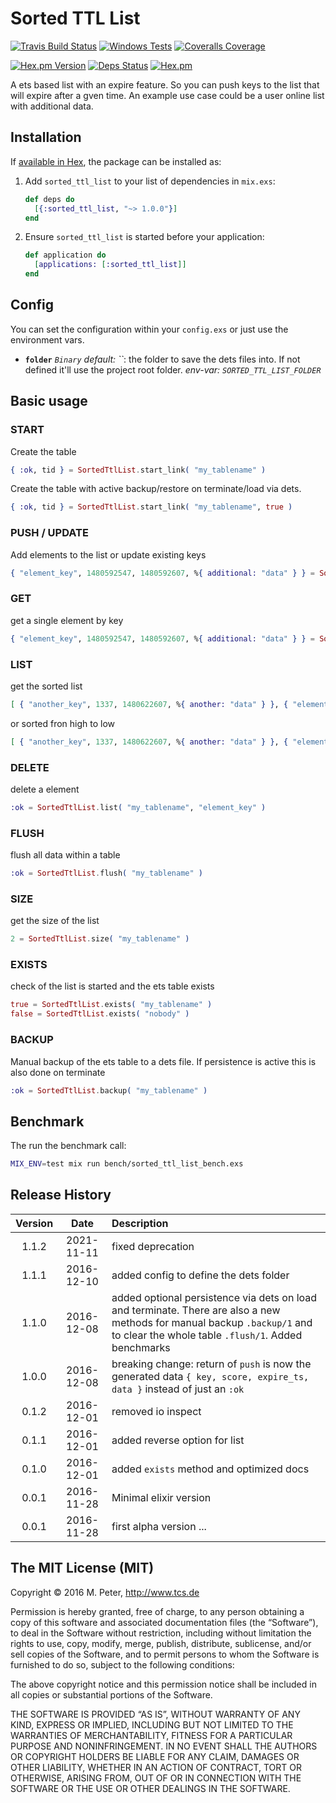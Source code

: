 # Sorted TTL List

[![Travis Build Status](https://img.shields.io/travis/mpneuried/sorted_ttl_list.svg)](https://travis-ci.org/mpneuried/sorted_ttl_list)
[![Windows Tests](https://img.shields.io/appveyor/ci/mpneuried/sorted-ttl-list.svg?label=WindowsTest)](https://ci.appveyor.com/project/mpneuried/sorted-ttl-list)
[![Coveralls Coverage](https://img.shields.io/coveralls/mpneuried/sorted_ttl_list.svg)](https://coveralls.io/github/mpneuried/sorted_ttl_list)

[![Hex.pm Version](https://img.shields.io/hexpm/v/sorted_ttl_list.svg)](https://hex.pm/packages/sorted_ttl_list)
[![Deps Status](https://beta.hexfaktor.org/badge/all/github/mpneuried/sorted_ttl_list.svg?branch=master)](https://beta.hexfaktor.org/github/mpneuried/sorted_ttl_list)
[![Hex.pm](https://img.shields.io/hexpm/dt/sorted_ttl_list.svg?maxAge=2592000)](https://hex.pm/packages/sorted_ttl_list)

A ets based list with an expire feature. So you can push keys to the list that will expire after a gven time.
An example use case could be a user online list with additional data.

## Installation

If [available in Hex](https://hex.pm/docs/publish), the package can be installed as:

1. Add `sorted_ttl_list` to your list of dependencies in `mix.exs`:


    ```elixir
    def deps do
      [{:sorted_ttl_list, "~> 1.0.0"}]
    end
    ```

2. Ensure `sorted_ttl_list` is started before your application:


    ```elixir
    def application do
      [applications: [:sorted_ttl_list]]
    end
    ```

## Config

You can set the configuration within your `config.exs` or just use the environment vars.

- **`folder`** _`Binary` default: ``_: the folder to save the dets files into. If not defined it'll use the project root folder. _env-var: `SORTED_TTL_LIST_FOLDER`_

## Basic usage

### START

Create the table

```elixir
{ :ok, tid } = SortedTtlList.start_link( "my_tablename" )
```

Create the table with active backup/restore on terminate/load via dets.

```elixir
{ :ok, tid } = SortedTtlList.start_link( "my_tablename", true )
```

### PUSH / UPDATE

Add elements to the list or update existing keys

```elixir
{ "element_key", 1480592547, 1480592607, %{ additional: "data" } } = SortedTtlList.push( "my_tablename", "element_key", 1480592547, 60, %{ additional: "data" } )
```

### GET

get a single element by key

```elixir
{ "element_key", 1480592547, 1480592607, %{ additional: "data" } } = SortedTtlList.get( "my_tablename", "element_key" )
```

### LIST

get the sorted list

```elixir
[ { "another_key", 1337, 1480622607, %{ another: "data" } }, { "element_key", 1480592547, 1480592607, %{ additional: "data" } } ] = SortedTtlList.list( "my_tablename" )
```

or sorted fron high to low

```elixir
[ { "another_key", 1337, 1480622607, %{ another: "data" } }, { "element_key", 1480592547, 1480592607, %{ additional: "data" } } ] = SortedTtlList.list( "my_tablename", true )
```

### DELETE

delete a element

```elixir
:ok = SortedTtlList.list( "my_tablename", "element_key" )
```

### FLUSH

flush all data within a table

```elixir
:ok = SortedTtlList.flush( "my_tablename" )
```

### SIZE

get the size of the list

```elixir
2 = SortedTtlList.size( "my_tablename" )
```

### EXISTS

check of the list is started and the ets table exists

```elixir
true = SortedTtlList.exists( "my_tablename" )
false = SortedTtlList.exists( "nobody" )
```

### BACKUP

Manual backup of the ets table to a dets file.
If persistence is active this is also done on terminate

```elixir
:ok = SortedTtlList.backup( "my_tablename" )
```

## Benchmark

The run the benchmark call:

```sh
MIX_ENV=test mix run bench/sorted_ttl_list_bench.exs
```

## Release History

| Version |    Date    | Description                                                                                                                                                                     |
| :-----: | :--------: | :------------------------------------------------------------------------------------------------------------------------------------------------------------------------------ |
|  1.1.2  | 2021-11-11 | fixed deprecation                                                                                                                                                               |
|  1.1.1  | 2016-12-10 | added config to define the dets folder                                                                                                                                          |
|  1.1.0  | 2016-12-08 | added optional persistence via dets on load and terminate. There are also a new methods for manual backup `.backup/1` and to clear the whole table `.flush/1`. Added benchmarks |
|  1.0.0  | 2016-12-08 | breaking change: return of `push` is now the generated data `{ key, score, expire_ts, data }` instead of just an `:ok`                                                          |
|  0.1.2  | 2016-12-01 | removed io inspect                                                                                                                                                              |
|  0.1.1  | 2016-12-01 | added reverse option for list                                                                                                                                                   |
|  0.1.0  | 2016-12-01 | added `exists` method and optimized docs                                                                                                                                        |
|  0.0.1  | 2016-11-28 | Minimal elixir version                                                                                                                                                          |
|  0.0.1  | 2016-11-28 | first alpha version ...                                                                                                                                                         |

## The MIT License (MIT)

Copyright © 2016 M. Peter, http://www.tcs.de

Permission is hereby granted, free of charge, to any person obtaining a copy of this software and associated documentation files (the “Software”), to deal in the Software without restriction, including without limitation the rights to use, copy, modify, merge, publish, distribute, sublicense, and/or sell copies of the Software, and to permit persons to whom the Software is furnished to do so, subject to the following conditions:

The above copyright notice and this permission notice shall be included in all copies or substantial portions of the Software.

THE SOFTWARE IS PROVIDED “AS IS”, WITHOUT WARRANTY OF ANY KIND, EXPRESS OR IMPLIED, INCLUDING BUT NOT LIMITED TO THE WARRANTIES OF MERCHANTABILITY, FITNESS FOR A PARTICULAR PURPOSE AND NONINFRINGEMENT. IN NO EVENT SHALL THE AUTHORS OR COPYRIGHT HOLDERS BE LIABLE FOR ANY CLAIM, DAMAGES OR OTHER LIABILITY, WHETHER IN AN ACTION OF CONTRACT, TORT OR OTHERWISE, ARISING FROM, OUT OF OR IN CONNECTION WITH THE SOFTWARE OR THE USE OR OTHER DEALINGS IN THE SOFTWARE.
